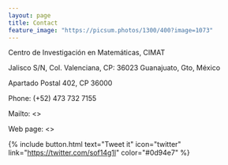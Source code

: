 ```yaml
---
layout: page
title: Contact
feature_image: "https://picsum.photos/1300/400?image=1073"
---
```


Centro de Investigación en Matemáticas, CIMAT

Jalisco S/N, Col. Valenciana, CP: 36023 Guanajuato, Gto, México

Apartado Postal 402, CP 36000

Phone: (+52) 473 732 7155

Mailto:  <>

Web page: <>

{% include button.html text="Tweet it" icon="twitter" link="https://twitter.com/sof14g1l" color="#0d94e7" %}

